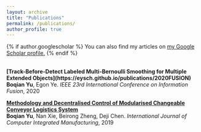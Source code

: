 ```yaml
---
layout: archive
title: "Publications"
permalink: /publications/
author_profile: true
---
```


{% if author.googlescholar %}
  You can also find my articles on <u><a href="{{author.googlescholar}}">my Google Scholar profile</a>.</u>
{% endif %}

<br>
<b>[Track-Before-Detect Labeled Multi-Bernoulli Smoothing for Multiple Extended Objects](https://eysch.github.io/publications/2020FUSION)</b> <br> 
<b>Boqian Yu</b>, Egon Ye.
<i>IEEE 23rd International Conference on Information Fusion</i>, 2020

<b>[Methodology and Decentralised Control of Modularised Changeable Conveyor Logistics System](https://eysch.github.io/publications/2019IJCIM)</b> <br> 
<b>Boqian Yu</b>, Nan Xie, Beirong Zheng, Deji Chen.
<i>International Journal of Computer Integrated Manufacturing</i>, 2019
